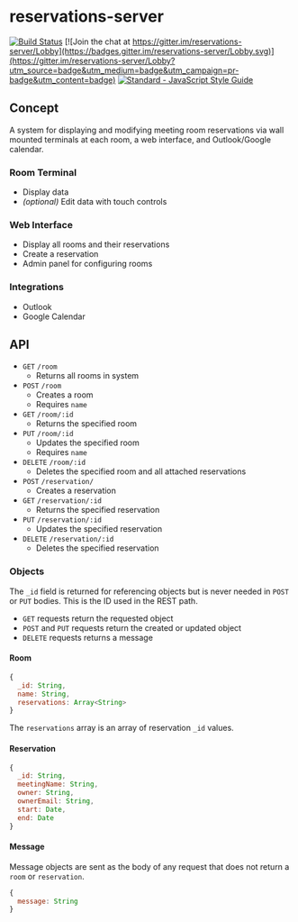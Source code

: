 # reservations-server

[![Build Status](https://travis-ci.org/keawade/reservations-server.svg?branch=master)](https://travis-ci.org/keawade/reservations-server)
[![Join the chat at https://gitter.im/reservations-server/Lobby](https://badges.gitter.im/reservations-server/Lobby.svg)](https://gitter.im/reservations-server/Lobby?utm_source=badge&utm_medium=badge&utm_campaign=pr-badge&utm_content=badge)
[![Standard - JavaScript Style Guide](https://img.shields.io/badge/code_style-standard-brightgreen.svg)](http://standardjs.com/)

## Concept

A system for displaying and modifying meeting room reservations via wall mounted terminals at each room, a web interface, and Outlook/Google calendar.

### Room Terminal

* Display data
* *(optional)* Edit data with touch controls

### Web Interface

* Display all rooms and their reservations
* Create a reservation
* Admin panel for configuring rooms

### Integrations

* Outlook
* Google Calendar

## API

* `GET` `/room`
  * Returns all rooms in system
* `POST` `/room`
  * Creates a room
  * Requires `name`
* `GET` `/room/:id`
  * Returns the specified room
* `PUT` `/room/:id`
  * Updates the specified room
  * Requires `name`
* `DELETE` `/room/:id`
  * Deletes the specified room and all attached reservations
* `POST` `/reservation/`
  * Creates a reservation
* `GET` `/reservation/:id`
  * Returns the specified reservation
* `PUT` `/reservation/:id`
  * Updates the specified reservation
* `DELETE` `/reservation/:id`
  * Deletes the specified reservation

### Objects

The `_id` field is returned for referencing objects but is never needed in `POST` or `PUT` bodies. This is the ID used in the REST path.

* `GET` requests return the requested object
* `POST` and `PUT` requests return the created or updated object
* `DELETE` requests returns a message

#### Room

```js
{
  _id: String,
  name: String,
  reservations: Array<String>
}
```

The `reservations` array is an array of reservation `_id` values.

#### Reservation

```js
{
  _id: String,
  meetingName: String,
  owner: String,
  ownerEmail: String,
  start: Date,
  end: Date
}
```

#### Message

Message objects are sent as the body of any request that does not return a `room` or `reservation`.

```js
{
  message: String
}
```
